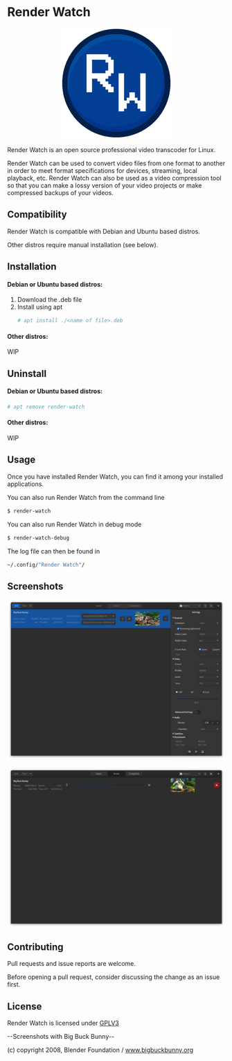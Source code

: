 # Render Watch
<p align="center">
  <img src="https://github.com/mgregory1994/RenderWatch/blob/main/src/render_watch/render_watch_data/RenderWatch.png" alt="Render Watch Icon"/>
</p>

Render Watch is an open source professional video transcoder for Linux.

Render Watch can be used to convert video files from one format to another
in order to meet format specifications for devices, streaming, local playback, 
etc. Render Watch can also be used as a video compression tool so that you 
can make a lossy version of your video projects or make compressed backups 
of your videos.

## Compatibility
Render Watch is compatible with Debian and Ubuntu based distros.

Other distros require manual installation (see below).

## Installation
#### Debian or Ubuntu based distros:
1. Download the .deb file
2. Install using apt
    ```bash
    # apt install ./<name of file>.deb
    ```
   
#### Other distros:
WIP

## Uninstall
#### Debian or Ubuntu based distros:
```bash
# apt remove render-watch
```

#### Other distros:
WIP

## Usage
Once you have installed Render Watch, you can find it among your installed
applications.

You can also run Render Watch from the command line
```bash
$ render-watch
```

You can also run Render Watch in debug mode
```bash
$ render-watch-debug
```

The log file can then be found in
```bash
~/.config/"Render Watch"/
```

## Screenshots
<p align="center">
  <img src="https://github.com/mgregory1994/RenderWatch/blob/main/src/render_watch/render_watch_data/screenshots/rw_import.png"
  alt="Render Watch Import" />
</p>

<p align="center">
  <img src="https://github.com/mgregory1994/RenderWatch/blob/main/src/render_watch/render_watch_data/screenshots/rw_encode.png"
  alt="Render Watch Encoding" />
</p>

## Contributing
Pull requests and issue reports are welcome.

Before opening a pull request, consider discussing the change
as an issue first.

## License
Render Watch is licensed under [GPLV3](https://www.gnu.org/licenses/gpl-3.0.en.html)

--Screenshots with Big Buck Bunny--

(c) copyright 2008, Blender Foundation / www.bigbuckbunny.org